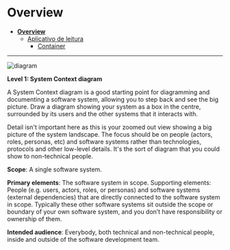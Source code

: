 # Overview

* [**Overview**](README.md)
  * [Aplicativo de leitura](Aplicativo%20de%20leitura/README.md)
    * [Container](Aplicativo%20de%20leitura/Container/README.md)

---

![diagram](https://www.plantuml.com/plantuml/svg/0/hLCzRzim4DqD-3zSFJc0OosTEiLmZBQ0ym77QP19OCI3Sm15AhoZs-RVU2eoPEfFq1yBATaMN3UTEebwz-wzkqVfZ4Lv2QNfzpwGBKpG28yY5N_ACg--ZrSaZ-4XCFh2MK4huyALcTAUb5sRK8Li-l7qsYWhjnVpp2X1bWZbqyJ-8UEgaUxtvfFxgzjbVlTr-IMVppxFBi-79mc_Hi_E3YVYVBx4mbBXyZcI14zniX4CKWMMzKjJWguqYBK5LXuv3gN0WUmu4QgSvNgpHWCL6WMcwLAW7KE9chIBdF7WvD1-QYXAuSvp-thaKxGuF0M486JeEQ8CCQ4rrR_YAIQugZSyWdgp2WeGJ7W-CiidkYGR5_5A9szdjKk0szaVr9DcIwbV8-Te9YQhq-ekn1Trq5bqRT1CSVEJ1SlX3QL7IdXx-ejeWoVlVO3OvVV-dltU0itxLzevBr0ryMtbEJNlM_VNqV6_4OUsmyThbVgtfpRlk2I7qiKP65V1QWLhQgPzS0R57Gh_8_h_QBMJ-kFJcjb4nzDIaM6eb5TjOcTeTVEhl040)

**Level 1: System Context diagram**

A System Context diagram is a good starting point for diagramming and documenting a software system, allowing you to step back and see the big picture. Draw a diagram showing your system as a box in the centre, surrounded by its users and the other systems that it interacts with.

Detail isn't important here as this is your zoomed out view showing a big picture of the system landscape. The focus should be on people (actors, roles, personas, etc) and software systems rather than technologies, protocols and other low-level details. It's the sort of diagram that you could show to non-technical people.

**Scope**: A single software system.

**Primary elements**: The software system in scope.
Supporting elements: People (e.g. users, actors, roles, or personas) and software systems (external dependencies) that are directly connected to the software system in scope. Typically these other software systems sit outside the scope or boundary of your own software system, and you don’t have responsibility or ownership of them.

**Intended audience**: Everybody, both technical and non-technical people, inside and outside of the software development team.